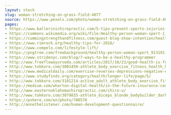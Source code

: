 ```yaml
---
layout: stock
slug: woman-stretching-on-grass-field-4077
source: https://www.pexels.com/photo/woman-stretching-on-grass-field-4077/
pages:
- https://www.ballerinichiropractic.com/5-tips-prevent-sports-injuries-spring/healthy-person-woman-sport/
- https://commons.wikimedia.org/wiki/File:Healthy-person-woman-sport-1_(23698632413).jpg
- https://cummingstrengthandfitness.com/guest-blog-show-intention/healthy-person-woman-sport/
- https://www.rimrock.org/healthy-tips-for-2016/
- https://www.compelo.com/lifestyle-lift/
- https://pngtree.com/freebackground/healthy-person-woman-sport_913191.html
- https://www.stridenyc.com/blog/7-ways-to-be-a-healthy-programmer
- http://www.freeflowayurveda.com/articles/2017/10/23/good-health-is-for-life-not-just-for-new-year
- http://www.tokkoro.com/3001450-athlete_body_exercise_fitness_health_healthy_hobby_lifestyle_person_runner_sport_sports-field_sportswear_stretching_sweatsuit_therapy_tracksuit_training_woman_workout.html
- https://www.medicaldaily.com/exercise-reverses-depressions-negative-effects-heart-health-368890
- https://www.studyfinds.org/category/health/longer-life/page/5/
- http://www.tokkoro.com/3101214-active_adult_athlete_body_exercise_fit_girl_healthy_hobby_indoors_movement_person_shoes_sneakers_sportswear_sporty_strong_training_wear_woman_workout.html
- https://medium.com/wharton-digital-health/in-the-future-insurance-companies-may-keep-us-healthy-part-1-9ce2d89eb160
- http://www.easternoklahomachiropractic.com/chiro-u/
- http://www.tokkoro.com/3079835-athlete_biceps_blonde_bodybuilder_dark_exercise_fit_fitness_healthy_model_muscles_person_sexy_sportswear_strong_trainer_woman_workout-gear.html
- https://pxhere.com/en/photo/780570
- http://annethelistener.com/human-development-questionnaire/
---
```

